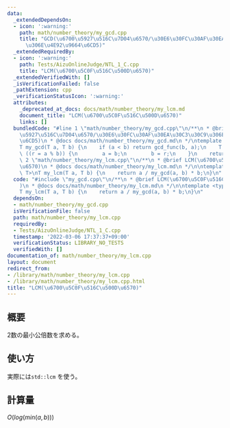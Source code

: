 ```yaml
---
data:
  _extendedDependsOn:
  - icon: ':warning:'
    path: math/number_theory/my_gcd.cpp
    title: "GCD(\u6700\u5927\u516C\u7D04\u6570/\u30E6\u30FC\u30AF\u30EA\u30C3\u30C9\
      \u306E\u4E92\u9664\u6CD5)"
  _extendedRequiredBy:
  - icon: ':warning:'
    path: Tests/AizuOnlineJudge/NTL_1_C.cpp
    title: "LCM(\u6700\u5C0F\u516C\u500D\u6570)"
  _extendedVerifiedWith: []
  _isVerificationFailed: false
  _pathExtension: cpp
  _verificationStatusIcon: ':warning:'
  attributes:
    _deprecated_at_docs: docs/math/number_theory/my_lcm.md
    document_title: "LCM(\u6700\u5C0F\u516C\u500D\u6570)"
    links: []
  bundledCode: "#line 1 \"math/number_theory/my_gcd.cpp\"\n/**\n * @brief GCD(\u6700\
    \u5927\u516C\u7D04\u6570/\u30E6\u30FC\u30AF\u30EA\u30C3\u30C9\u306E\u4E92\u9664\
    \u6CD5)\n * @docs docs/math/number_theory/my_gcd.md\n */\ntemplate <typename T>\n\
    T my_gcd(T a, T b) {\n    if (a < b) return gcd_func(b, a);\n    T r;\n    while\
    \ ((r = a % b)) {\n        a = b;\n        b = r;\n    }\n    return b;\n}\n#line\
    \ 2 \"math/number_theory/my_lcm.cpp\"\n/**\n * @brief LCM(\u6700\u5C0F\u516C\u500D\
    \u6570)\n * @docs docs/math/number_theory/my_lcm.md\n */\n\ntemplate <typename\
    \ T>\nT my_lcm(T a, T b) {\n    return a / my_gcd(a, b) * b;\n}\n"
  code: "#include \"my_gcd.cpp\"\n/**\n * @brief LCM(\u6700\u5C0F\u516C\u500D\u6570\
    )\n * @docs docs/math/number_theory/my_lcm.md\n */\n\ntemplate <typename T>\n\
    T my_lcm(T a, T b) {\n    return a / my_gcd(a, b) * b;\n}\n"
  dependsOn:
  - math/number_theory/my_gcd.cpp
  isVerificationFile: false
  path: math/number_theory/my_lcm.cpp
  requiredBy:
  - Tests/AizuOnlineJudge/NTL_1_C.cpp
  timestamp: '2022-03-06 17:37:37+09:00'
  verificationStatus: LIBRARY_NO_TESTS
  verifiedWith: []
documentation_of: math/number_theory/my_lcm.cpp
layout: document
redirect_from:
- /library/math/number_theory/my_lcm.cpp
- /library/math/number_theory/my_lcm.cpp.html
title: "LCM(\u6700\u5C0F\u516C\u500D\u6570)"
---
```

## 概要

2数の最小公倍数を求める。

## 使い方

実際には`std::lcm` を使う。

## 計算量

$O(log(min(a, b)))$